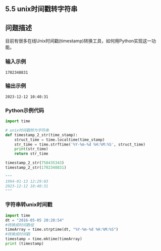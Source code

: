 ## 5.5 unix时间戳转字符串

## 问题描述

目前有很多在线Unix时间戳(timestamp)转换工具，如何用Python实现这一功能。

### 输入示例

```text
1702348831
```

### 输出示例

```text
2023-12-12 10:40:31
```

### Python示例代码

```python
import time

# unix时间戳转为字符串
def timestamp_2_str(time_stamp):
    struct_time = time.localtime(time_stamp)
    str_time = time.strftime('%Y-%m-%d %H:%M:%S', struct_time)
    print(str_time)
    return str_time

timestamp_2_str(758435343)
timestamp_2_str(1702348831)

"""
1994-01-13 12:29:03
2023-12-12 10:40:31
"""
```



### 字符串转unix时间戳

```python
import time
dt = "2016-05-05 20:28:54"
#转换成时间数组
timeArray = time.strptime(dt, "%Y-%m-%d %H:%M:%S")
#转换成时间戳
timestamp = time.mktime(timeArray)
print (timestamp)
```
